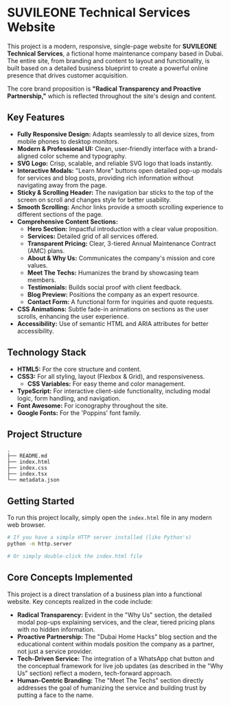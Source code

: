 
# SUVILEONE Technical Services Website

This project is a modern, responsive, single-page website for **SUVILEONE Technical Services**, a fictional home maintenance company based in Dubai. The entire site, from branding and content to layout and functionality, is built based on a detailed business blueprint to create a powerful online presence that drives customer acquisition.

The core brand proposition is **"Radical Transparency and Proactive Partnership,"** which is reflected throughout the site's design and content.

## Key Features

*   **Fully Responsive Design:** Adapts seamlessly to all device sizes, from mobile phones to desktop monitors.
*   **Modern & Professional UI:** Clean, user-friendly interface with a brand-aligned color scheme and typography.
*   **SVG Logo:** Crisp, scalable, and reliable SVG logo that loads instantly.
*   **Interactive Modals:** "Learn More" buttons open detailed pop-up modals for services and blog posts, providing rich information without navigating away from the page.
*   **Sticky & Scrolling Header:** The navigation bar sticks to the top of the screen on scroll and changes style for better usability.
*   **Smooth Scrolling:** Anchor links provide a smooth scrolling experience to different sections of the page.
*   **Comprehensive Content Sections:**
    *   **Hero Section:** Impactful introduction with a clear value proposition.
    *   **Services:** Detailed grid of all services offered.
    *   **Transparent Pricing:** Clear, 3-tiered Annual Maintenance Contract (AMC) plans.
    *   **About & Why Us:** Communicates the company's mission and core values.
    *   **Meet The Techs:** Humanizes the brand by showcasing team members.
    *   **Testimonials:** Builds social proof with client feedback.
    *   **Blog Preview:** Positions the company as an expert resource.
    *   **Contact Form:** A functional form for inquiries and quote requests.
*   **CSS Animations:** Subtle fade-in animations on sections as the user scrolls, enhancing the user experience.
*   **Accessibility:** Use of semantic HTML and ARIA attributes for better accessibility.

## Technology Stack

*   **HTML5:** For the core structure and content.
*   **CSS3:** For all styling, layout (Flexbox & Grid), and responsiveness.
    *   **CSS Variables:** For easy theme and color management.
*   **TypeScript:** For interactive client-side functionality, including modal logic, form handling, and navigation.
*   **Font Awesome:** For iconography throughout the site.
*   **Google Fonts:** For the 'Poppins' font family.

## Project Structure

```
.
├── README.md
├── index.html
├── index.css
├── index.tsx
└── metadata.json
```

## Getting Started

To run this project locally, simply open the `index.html` file in any modern web browser.

```bash
# If you have a simple HTTP server installed (like Python's)
python -m http.server

# Or simply double-click the index.html file
```

## Core Concepts Implemented

This project is a direct translation of a business plan into a functional website. Key concepts realized in the code include:

*   **Radical Transparency:** Evident in the "Why Us" section, the detailed modal pop-ups explaining services, and the clear, tiered pricing plans with no hidden information.
*   **Proactive Partnership:** The "Dubai Home Hacks" blog section and the educational content within modals position the company as a partner, not just a service provider.
*   **Tech-Driven Service:** The integration of a WhatsApp chat button and the conceptual framework for live job updates (as described in the "Why Us" section) reflect a modern, tech-forward approach.
*   **Human-Centric Branding:** The "Meet The Techs" section directly addresses the goal of humanizing the service and building trust by putting a face to the name.


